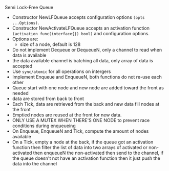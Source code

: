 
Semi Lock-Free Queue
- Constructor NewLFQueue accepts configuration options `(opts ...Options)`.
- Constructor NewActivateLFQueue accepts an activation function `(activation func(interface{}) bool)` and configuration options.
- Options are:
  - size of a node, default is 128
- Do not implement Dequeue or DequeueN, only a channel to read when data is available
- the data available channel is batching all data, only array of data is accepted
- Use `sync/atomic` for all operations on intergers
- Implement Enqueue and EnqueueN, both functions do not re-use each other
- Queue start with one node and new node are added toward the front as needed
- data are stored from back to front
- Each Tick, data are retrieved from the back and new data fill nodes at the front
- Emptied nodes are reused at the front for new data.
- ONLY USE A MUTEX WHEN THERE'S ONE NODE to prevent race conditions during enqueueing
- On Enqueue, EnqueueN and Tick, compute the amount of nodes available
- On a Tick, empty a node at the back, if the queue got an activation function then filter the list of data into two arrays of activated or non-activated then enqueueN the non-activated then send to the channel, if the queue doesn't not have an activation function then it just push the data into the channel
